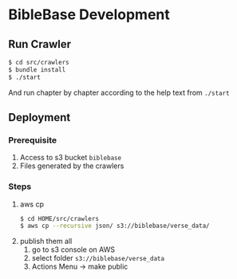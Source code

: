# BibleBase Development

## Run Crawler

```bash
$ cd src/crawlers
$ bundle install
$ ./start
```

And run chapter by chapter according to the help text from `./start`

## Deployment

### Prerequisite

1. Access to s3 bucket `biblebase`
1. Files generated by the crawlers

### Steps

1. aws cp
   ```bash
   $ cd HOME/src/crawlers
   $ aws cp --recursive json/ s3://biblebase/verse_data/
   ```
1. publish them all
   1. go to s3 console on AWS
   1. select folder `s3://biblebase/verse_data`
   1. Actions Menu -> make public
